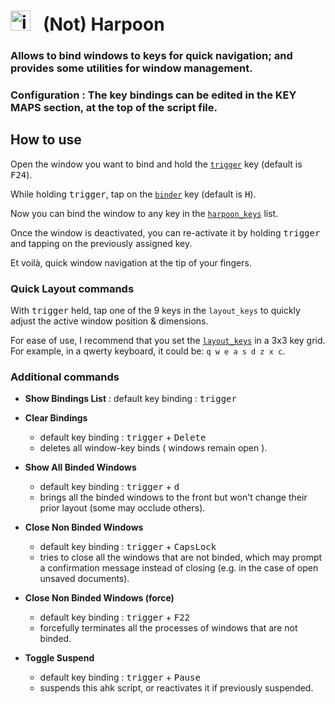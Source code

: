 # <img src="trident.ico" alt="icon" width="32" height="32"/> &nbsp; (Not) Harpoon

### Allows to bind windows to keys for quick navigation; and provides some utilities for window management.


### Configuration : The key bindings can be edited in the KEY MAPS section, at the top of the script file. 


## How to use

Open the window you want to bind and hold the [`trigger`](https://github.com/bmad4ever/Bmad-Keyboard-Stuff/blob/eae08407bc7ac5fbbdda3ff7a59dd3649c353854/ahk/NotHarpoon/NotHarpoon.ahk#L9) key (default is <kbd>F24</kbd>).

While holding <kbd>trigger</kbd>, tap on the [`binder`](https://github.com/bmad4ever/Bmad-Keyboard-Stuff/blob/eae08407bc7ac5fbbdda3ff7a59dd3649c353854/ahk/NotHarpoon/NotHarpoon.ahk#L14) key (default is <kbd>H</kbd>).

Now you can bind the window to any key in the [`harpoon_keys`](https://github.com/bmad4ever/Bmad-Keyboard-Stuff/blob/eae08407bc7ac5fbbdda3ff7a59dd3649c353854/ahk/NotHarpoon/NotHarpoon.ahk#L38) list.

Once the window is deactivated, you can re-activate it by holding <kbd>trigger</kbd> and tapping on the previously assigned key. 

Et voilà, quick window navigation at the tip of your fingers.

### Quick Layout commands

With <kbd>trigger</kbd> held, tap one of the 9 keys in the `layout_keys` to quickly adjust the active window position & dimensions.

For ease of use, I recommend that you set the [`layout_keys`](https://github.com/bmad4ever/Bmad-Keyboard-Stuff/blob/eae08407bc7ac5fbbdda3ff7a59dd3649c353854/ahk/NotHarpoon/NotHarpoon.ahk#L29C2-L29C2) in a 3x3 key grid. For example, in a qwerty keyboard, it could be: `q w e a s d z x c`.



### Additional commands

- **Show Bindings List** : default key binding : <kbd>trigger</kbd> 

- **Clear Bindings**
    - default key binding : <kbd>trigger</kbd> + <kbd>Delete</kbd> 
    - deletes all window-key binds ( windows remain open ).

- **Show All Binded Windows**
    - default key binding : <kbd>trigger</kbd> + <kbd>d</kbd>
    - brings all the binded windows to the front but won't change their prior layout (some may occlude others). 

- **Close Non Binded Windows**
    - default key binding : <kbd>trigger</kbd> + <kbd>CapsLock</kbd> 
    - tries to close all the windows that are not binded, which may prompt a confirmation message instead of closing (e.g. in the case of open unsaved documents).

- **Close Non Binded Windows (force)**
    - default key binding : <kbd>trigger</kbd> + <kbd>F22</kbd> 
    - forcefully terminates all the processes of windows that are not binded.  

- **Toggle Suspend**
    - default key binding : <kbd>trigger</kbd> + <kbd>Pause</kbd>
    - suspends this ahk script, or reactivates it if previously suspended. 